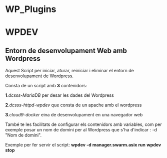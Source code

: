 # WP_Plugins
# WPDEV

   ## Entorn de desenvolupament Web amb Wordpress 
 
Aquest Script per iniciar, aturar, reiniciar i eliminar el entorn de desenvolupament de Wordpress. 

Consta de un script amb **3** contenidors:

**1**.*dcsss-MariaDB* per desar les dades del Wordpress

**2**.*dcsss-httpd-wpdev* que consta de un apache amb el wordpress

**3**.*cloud9-docker* eina de desenvolupament en una navegador web
    

També te les facilitats de configurar els contenidors amb variables, com per exemple
posar un nom de domini per al Wordpress que s'ha d'indicar : -d "Nom de domini".


Exemple per fer servir el script:
**wpdev -d manager.swarm.asix run**
**wpdev stop**

